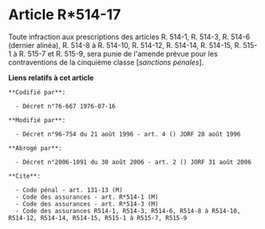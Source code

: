 # Article R*514-17

Toute infraction aux prescriptions des articles R. 514-1, R. 514-3, R. 514-6 (dernier alinéa), R. 514-8 à R. 514-10, R.
514-12, R. 514-14, R. 514-15, R. 515-1 à R. 515-7 et R. 515-9, sera punie de l'amende prévue pour les contraventions de la
cinquième classe [*sanctions pénales*].

**Liens relatifs à cet article**

	**Codifié par**:

	  - Décret n°76-667 1976-07-16

	**Modifié par**:

	  - Décret n°96-754 du 21 août 1996 - art. 4 () JORF 28 août 1996

	**Abrogé par**:

	  - Décret n°2006-1091 du 30 août 2006 - art. 2 () JORF 31 août 2006

	**Cite**:

	  - Code pénal - art. 131-13 (M)
	  - Code des assurances - art. R*514-1 (M)
	  - Code des assurances - art. R*514-3 (M)
	  - Code des assurances R514-1, R514-3, R514-6, R514-8 à R514-10, R514-12, R514-14, R514-15, R515-1 à R515-7, R515-9
